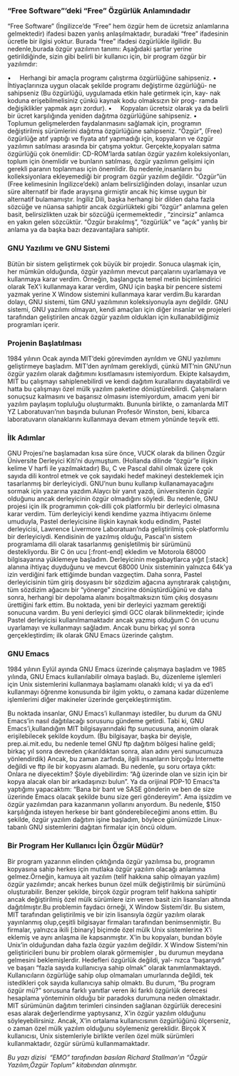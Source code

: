 <html><body><h3>“Free Software”’deki “Free” Özgürlük Anlamındadır</h3>
“Free Software” (İngilizce’de “Free” hem özgür hem de ücretsiz anlamlarına gelmektedir) ifadesi bazen yanlış anlaşılmaktadır, buradaki “free” ifadesinin
ücretle bir ilgisi yoktur. Burada “free” ifadesi özgürlükle ilgilidir. Bu nedenle,burada özgür yazılımın tanımı: Aşağıdaki şartlar yerine getirildiğinde, sizin
gibi belirli bir kullanıcı için, bir program özgür bir yazılımdır:

•     Herhangi bir amaçla programı çalıştırma özgürlüğüne sahipseniz.
•     İhtiyaçlarınıza uygun olacak şekilde programı değiştirme özgürlüğü-
ne sahipseniz (Bu özgürlüğü, uygulamada etkin hale getirmek için, kay-
nak koduna erişebilmelisiniz çünkü kaynak kodu olmaksızın bir prog-
ramda değişiklikler yapmak aşırı zordur).
•     Kopyaları ücretsiz olarak ya da belirli bir ücret karşılığında yeniden
dağıtma özgürlüğüne sahipseniz.
•     Toplumun gelişmelerden faydalanmasını sağlamak için, programın
değiştirilmiş sürümlerini dağıtma özgürlüğüne sahipseniz.
“Özgür”, (Free) özgürlüğe atıf yaptığı ve fiyata atıf yapmadığı için, kopyaların ve özgür yazılımın satılması arasında bir çatışma yoktur. Gerçekte,kopyaları satma özgürlüğü çok önemlidir: CD-ROM’larda satılan özgür yazılım koleksiyonları, toplum için önemlidir ve bunların satılması, özgür yazılımın gelişimi için gerekli paranın toplanması için önemlidir. Bu nedenle,insanların bu kolleksiyonlara ekleyemediği bir program özgür yazılım değildir.
“Özgür”ün (Free kelimesinin İngilizce’deki) anlam belirsizliğinden dolayı, insanlar uzun süre alternatif bir ifade arayışına girmiştir ancak hiç kimse uygun bir alternatif bulamamıştır. İngiliz Dili, başka herhangi bir dilden daha fazla sözcüğe ve nüansa sahiptir ancak özgürlükteki gibi “özgür” anlamına gelen basit, belirsizlikten uzak bir sözcüğü içermemektedir , “zincirsiz” anlamca en yakın gelen sözcüktür. “Özgür bırakılmış”, “özgürlük” ve “açık” yanlış bir anlama ya da başka bazı dezavantajlara sahiptir.
<h3>GNU Yazılımı ve GNU Sistemi</h3>
Bütün bir sistem geliştirmek çok büyük bir projedir. Sonuca ulaşmak için, her mümkün olduğunda, özgür yazılımın mevcut parçalarını uyarlamaya ve kullanmaya karar verdim. Örneğin, başlangıçta temel metin biçimlendirici olarak TeX’i kullanmaya karar verdim, GNU için başka bir pencere sistemi yazmak yerine X Window sistemini kullanmaya karar verdim.Bu karardan dolayı, GNU sistemi, tüm GNU yazılımının koleksiyonuyla aynı değildir. GNU sistemi, GNU yazılımı olmayan, kendi amaçları için diğer insanlar ve projeleri tarafından geliştirilen ancak özgür yazılım oldukları için kullanabildiğimiz programları içerir.
<h3>Projenin Başlatılması</h3>
1984 yılının Ocak ayında MIT’deki görevimden ayrıldım ve GNU yazılımını geliştirmeye başladım. MIT’den ayrılmam gerekliydi, çünkü MIT’nin GNU’nun özgür yazılım olarak dağıtımını kısıtlamasını istemiyordum. Ekipte kalsaydım, MIT bu çalışmayı sahiplenebilirdi ve kendi dağıtım kurallarını dayatabilirdi ve hatta bu çalışmayı özel mülk yazılım paketine dönüştürebilirdi. Çalışmaların sonuçsuz kalmasını ve başarısız olmasını istemiyordum, amacım yeni bir yazılım paylaşım topluluğu oluşturmaktı.
Bununla birlikte, o zamanlarda MIT YZ Laboratuvarı’nın başında bulunan Profesör Winston, beni, kibarca laboratuvarın olanaklarını kullanmaya devam etmem yönünde teşvik etti.
<h3>İlk Adımlar</h3>
GNU Projesi’ne başlamadan kısa süre önce, VUCK olarak da bilinen Özgür Üniversite Derleyici Kiti’ni duymuştum. (Hollanda dilinde “özgür”e ilişkin kelime V harfi ile yazılmaktadır) Bu, C ve Pascal dahil olmak üzere çok sayıda dili kontrol etmek ve çok sayıdaki hedef makineyi desteklemek için tasarlanmış bir derleyiciydi. GNU’nun bunu kullanıp kullanamayacağını sormak için yazarına yazdım.Alaycı bir yanıt yazdı, üniversitenin özgür olduğunu ancak derleyicinin özgür olmadığını söyledi. Bu nedenle, GNU projesi için ilk programımın çok-dilli çok platformlu bir derleyici olmasına karar verdim.
Tüm derleyiciyi kendi kendime yazma ihtiyacımı önleme umuduyla, Pastel derleyicisine ilişkin kaynak kodu edindim, Pastel derleyicisi, Lawrence Livermore Laboratuarı’nda geliştirilmiş çok-platformlu bir derleyiciydi. Kendisinin de yazılmış olduğu, Pascal’ın sistem programlama dili olarak tasarlanmış genişletilmiş bir sürümünü destekliyordu. Bir C ön ucu [:front-end] ekledim ve Motorola 68000 bilgisayarına yüklemeye başladım. Derleyicinin megabaytlarca yığıt [:stack] alanına ihtiyaç duyduğunu ve mevcut 68000 Unix sisteminin yalnızca 64k’ya izin verdiğini fark ettiğimde bundan vazgeçtim.
Daha sonra, Pastel derleyicisinin tüm giriş dosyasını bir sözdizim ağacına ayrıştırarak çalıştığını, tüm sözdizim ağacını bir “yönerge” zincirine dönüştürdüğünü ve daha sonra, herhangi bir depolama alanını boşaltmaksızın tüm çıkış dosyasını ürettiğini fark ettim. Bu noktada, yeni bir derleyici yazmam gerektiği sonucuna vardım. Bu yeni derleyici şimdi GCC olarak bilinmektedir; içinde Pastel derleyicisi kullanılmamaktadır ancak yazmış olduğum C ön ucunu uyarlamayı ve kullanmayı sağladım. Ancak bunu birkaç yıl sonra gerçekleştirdim; ilk olarak GNU Emacs üzerinde çalıştım.
<h3>GNU Emacs</h3>
1984 yılının Eylül ayında GNU Emacs üzerinde çalışmaya başladım ve 1985 yılında, GNU Emacs kullanılabilir olmaya başladı. Bu, düzenleme işlemleri için Unix sistemlerini kullanmaya başlamamı olanaklı kıldı; vi ya da ed’i kullanmayı öğrenme konusunda bir ilgim yoktu, o zamana kadar düzenleme işlemlerimi diğer makineler üzerinde gerçekleştirmiştim.

Bu noktada insanlar, GNU Emacs’i kullanmayı istediler, bu durum da GNU Emacs’in nasıl dağıtılacağı sorusunu gündeme getirdi. Tabi ki, GNU Emacs’i,kullandığım MIT bilgisayarındaki ftp sunucusuna, anonim olarak erişilebilecek şekilde koydum. (Bu bilgisayar, başka bir deyişle, prep.ai.mit.edu, bu nedenle temel GNU ftp dağıtım bölgesi haline geldi; birkaç yıl sonra devreden çıkarıldıktan sonra, alan adını yeni sunucumuza yönlendirdik) Ancak, bu zaman zarfında, ilgili insanların birçoğu İnternette değildi ve ftp ile bir kopyasını alamadı. Bu nedenle, şu soru ortaya çıktı: Onlara ne diyecektim?
Şöyle diyebilirdim: “Ağ üzerinde olan ve sizin için bir kopya alacak olan bir arkadaşınızı bulun”. Ya da orijinal PDP-10 Emacs’ta yaptığımı yapacaktım:
“Bana bir bant ve SASE gönderin ve ben de size üzerinde Emacs olacak şekilde bunu size geri göndereyim”. Ama işsizdim ve özgür yazılımdan para kazanmanın yollarını arıyordum. Bu nedenle, $150 karşılığında isteyen herkese bir bant gönderebileceğimi anons ettim. Bu şekilde, özgür yazılım dağıtım işine başladım, böylece günümüzde Linux-tabanlı GNU sistemlerini dağıtan firmalar için öncü oldum.
<h3>Bir Program Her Kullanıcı İçin Özgür Müdür?</h3>
Bir program yazarının elinden çıktığında özgür yazılımsa bu, programın kopyasına sahip herkes için mutlaka özgür yazılım olacağı anlamına gelmez.Örneğin, kamuya ait yazılım (telif hakkına sahip olmayan yazılım) özgür yazılımdır; ancak herkes bunun özel mülk değiştirilmiş bir sürümünü oluşturabilir. Benzer şekilde, birçok özgür program telif hakkına sahiptir ancak değiştirilmiş özel mülk sürümlere izin veren basit izin lisansları altında dağıtılmıştır.Bu problemin faydacı örneği, X Window Sistemi’dir. Bu sistem, MIT tarafından geliştirilmiş ve bir izin lisansıyla özgür yazılım olarak yayınlanmış olup,çeşitli bilgisayar firmaları tarafından benimsenmiştir. Bu firmalar, yalnızca ikili [:binary] biçimde özel mülk Unix sistemlerine X’i eklemiş ve aynı anlaşma ile kapsanmıştır. X’in bu kopyaları, bundan böyle Unix’in olduğundan daha fazla özgür yazılım değildir.
X Window Sistemi’nin geliştiricileri bunu bir problem olarak görmemişler , bu durumun meydana gelmesini beklemişlerdir. Hedefleri özgürlük değildi, yal-
nızca “başarıydı” ve başarı “fazla sayıda kullanıcıya sahip olmak” olarak tanımlanmaktaydı. Kullanıcıların özgürlüğe sahip olup olmamaları umurlarında değildi, tek istedikleri çok sayıda kullanıcıya sahip olmaktı. Bu durum, “Bu program özgür mü?” sorusuna farklı yanıtlar veren iki farklı özgürlük derecesi hesaplama yönteminin olduğu bir paradoks durumuna neden olmaktadır. MIT sürümünün dağıtım terimleri cinsinden sağlanan özgürlük derecesini esas alarak değerlendirme yaptıysanız, X’in özgür yazılım olduğunu söyleyebilirsiniz. Ancak, X’in ortalama kullanıcısının özgürlüğünü ölçerseniz, o zaman özel mülk yazılım olduğunu söylemeniz gereklidir. Birçok X kullanıcısı, Unix sistemleriyle birlikte verilen özel mülk sürümleri kullanmaktadır, özgür sürümü kullanmamaktadır.

<em>Bu yazı dizisi  “EMO” tarafından basılan Richard Stallman’ın “Özgür Yazılım,Özgür Toplum” kitabından alınmıştır. </em></body></html>